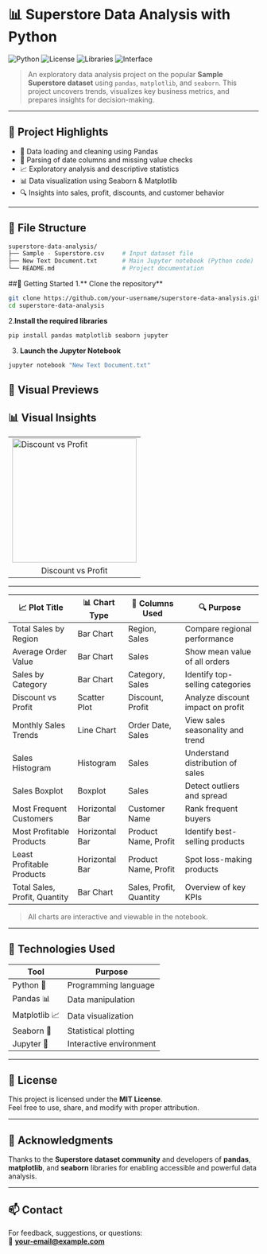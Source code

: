 # 📊 Superstore Data Analysis with Python

![Python](https://img.shields.io/badge/Python-3.8+-blue.svg)
![License](https://img.shields.io/badge/License-MIT-green.svg)
![Libraries](https://img.shields.io/badge/Libraries-Pandas%20%7C%20Matplotlib%20%7C%20Seaborn-yellow.svg)
![Interface](https://img.shields.io/badge/Environment-Jupyter_Notebook-lightgrey.svg)

> An exploratory data analysis project on the popular **Sample Superstore dataset** using `pandas`, `matplotlib`, and `seaborn`. This project uncovers trends, visualizes key business metrics, and prepares insights for decision-making.

---

## 📌 Project Highlights

- 🧹 Data loading and cleaning using Pandas
- 📅 Parsing of date columns and missing value checks
- 📈 Exploratory analysis and descriptive statistics
- 📊 Data visualization using Seaborn & Matplotlib
- 🔍 Insights into sales, profit, discounts, and customer behavior

---

## 📁 File Structure

```bash
superstore-data-analysis/
├── Sample - Superstore.csv     # Input dataset file
├── New Text Document.txt       # Main Jupyter notebook (Python code)
└── README.md                   # Project documentation
```
##🚀 Getting Started
1.** Clone the repository**
```bash
git clone https://github.com/your-username/superstore-data-analysis.git
cd superstore-data-analysis
```
2.**Install the required libraries**
```bash
pip install pandas matplotlib seaborn jupyter
```
3. **Launch the Jupyter Notebook**
```bash
jupyter notebook "New Text Document.txt"
```


## 📸 Visual Previews

## 📊 Visual Insights

<table>
  <tr>
    <td><img src="main/pictures/discount_vs_profit.png" alt="Discount vs Profit" width="250"/></td>
  </tr>
  <tr>
    <td align="center">Discount vs Profit</td>
  </tr>
</table>



---

| 📈 Plot Title                 | 📊 Chart Type    | 🧾 Columns Used             | 🔍 Purpose                            |
|------------------------------|------------------|-----------------------------|----------------------------------------|
| Total Sales by Region         | Bar Chart         | Region, Sales               | Compare regional performance           |
| Average Order Value           | Bar Chart         | Sales                       | Show mean value of all orders          |
| Sales by Category             | Bar Chart         | Category, Sales             | Identify top-selling categories        |
| Discount vs Profit            | Scatter Plot      | Discount, Profit            | Analyze discount impact on profit      |
| Monthly Sales Trends          | Line Chart        | Order Date, Sales           | View sales seasonality and trend       |
| Sales Histogram               | Histogram         | Sales                       | Understand distribution of sales       |
| Sales Boxplot                 | Boxplot           | Sales                       | Detect outliers and spread             |
| Most Frequent Customers       | Horizontal Bar    | Customer Name               | Rank frequent buyers                   |
| Most Profitable Products      | Horizontal Bar    | Product Name, Profit        | Identify best-selling products         |
| Least Profitable Products     | Horizontal Bar    | Product Name, Profit        | Spot loss-making products              |
| Total Sales, Profit, Quantity | Bar Chart         | Sales, Profit, Quantity     | Overview of key KPIs                   |

> All charts are interactive and viewable in the notebook.


---

## 🧪 Technologies Used

| Tool         | Purpose                   |
|--------------|---------------------------|
| Python 🐍     | Programming language       |
| Pandas 📊     | Data manipulation          |
| Matplotlib 📈 | Data visualization         |
| Seaborn 🐋    | Statistical plotting       |
| Jupyter 📒    | Interactive environment    |

---

## 📜 License

This project is licensed under the **MIT License**.  
Feel free to use, share, and modify with proper attribution.

---

## 🙌 Acknowledgments

Thanks to the **Superstore dataset community** and developers of **pandas**, **matplotlib**, and **seaborn** libraries for enabling accessible and powerful data analysis.

---

## 📫 Contact

For feedback, suggestions, or questions:  
📧 **your-email@example.com**

